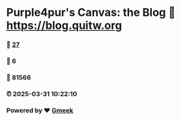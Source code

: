 # Purple4pur's Canvas: the Blog :link: https://blog.quitw.org 
### :page_facing_up: [27](https://blog.quitw.org/tag.html) 
### :speech_balloon: 6 
### :hibiscus: 81566 
### :alarm_clock: 2025-03-31 10:22:10 
### Powered by :heart: [Gmeek](https://github.com/Meekdai/Gmeek)
